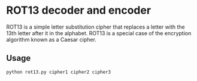 # ROT13 decoder and encoder
ROT13 is a simple letter substitution cipher that replaces a letter with the 13th letter after it in the alphabet. ROT13 is a special case of the encryption algorithm known as a Caesar cipher.

## Usage
`python rot13.py cipher1 cipher2 cipher3`
